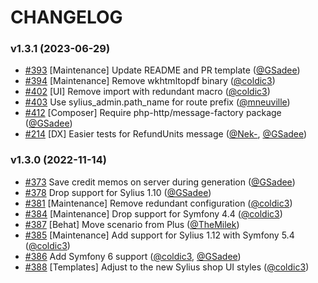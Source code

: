 # CHANGELOG

### v1.3.1 (2023-06-29)

- [#393](https://github.com/Sylius/RefundPlugin/issues/393) [Maintenance] Update README and PR template ([@GSadee](https://github.com/GSadee))
- [#394](https://github.com/Sylius/RefundPlugin/issues/394) [Maintenance] Remove wkhtmltopdf binary ([@coldic3](https://github.com/coldic3))
- [#402](https://github.com/Sylius/RefundPlugin/issues/402) [UI] Remove import with redundant macro ([@coldic3](https://github.com/coldic3))
- [#403](https://github.com/Sylius/RefundPlugin/issues/403) Use sylius_admin.path_name for route prefix ([@mneuville](https://github.com/mneuville))
- [#412](https://github.com/Sylius/RefundPlugin/issues/412) [Composer] Require php-http/message-factory package ([@GSadee](https://github.com/GSadee))
- [#214](https://github.com/Sylius/RefundPlugin/issues/214) [DX] Easier tests for RefundUnits message ([@Nek-](https://github.com/Nek-), [@GSadee](https://github.com/GSadee))

### v1.3.0 (2022-11-14)

- [#373](https://github.com/Sylius/RefundPlugin/issues/373) Save credit memos on server during generation ([@GSadee](https://github.com/GSadee))
- [#378](https://github.com/Sylius/RefundPlugin/issues/378) Drop support for Sylius 1.10 ([@GSadee](https://github.com/GSadee))
- [#381](https://github.com/Sylius/RefundPlugin/issues/381) [Maintenance] Remove redundant configuration ([@coldic3](https://github.com/coldic3))
- [#384](https://github.com/Sylius/RefundPlugin/issues/384) [Maintenance] Drop support for Symfony 4.4 ([@coldic3](https://github.com/coldic3))
- [#387](https://github.com/Sylius/RefundPlugin/issues/387) [Behat] Move scenario from Plus ([@TheMilek](https://github.com/TheMilek))
- [#385](https://github.com/Sylius/RefundPlugin/issues/385) [Maintenance] Add support for Sylius 1.12 with Symfony 5.4 ([@coldic3](https://github.com/coldic3))
- [#386](https://github.com/Sylius/RefundPlugin/issues/386) Add Symfony 6 support ([@coldic3](https://github.com/coldic3), [@GSadee](https://github.com/GSadee))
- [#388](https://github.com/Sylius/RefundPlugin/issues/388) [Templates] Adjust to the new Sylius shop UI styles ([@coldic3](https://github.com/coldic3))
